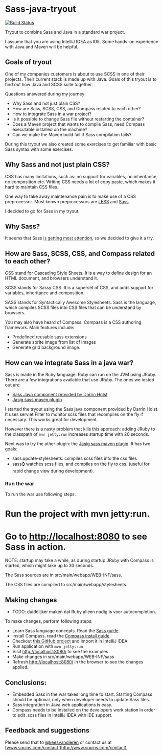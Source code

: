 Sass-java-tryout
================

[![Build Status](https://travis-ci.org/keesvandieren/sass-java-tryout.png)](https://travis-ci.org/keesvandieren/sass-java-tryout)


Tryout to combine Sass and Java in a standard war project.

I assume that you are using IntelliJ IDEA as IDE. Some hands-on experience with Java and Maven will be helpful.

## Goals of tryout

One of my companies customers is about to use SCSS in one of their projects. Their current stack is made up with Java.  Goals of this tryout is to find out how Java and SCSS suite together.

Questions answered during my journey:

 * Why Sass and not just plain CSS?
 * How are Sass, SCSS, CSS, and Compass related to each other? 
 * How to integrate Sass in a war project?
 * Is it possible to change Sass file without restarting the container?
 * Does a Maven project that wants to compile Sass, need Compass executable installed on the machine?
 * Can we make the Maven build fail if Sass compilation fails?
 
 During this tryout we also created some exercises to get familiar with basic Sass syntax with some exercises.

## Why Sass and not just plain CSS?
CSS has many limitations, such as: no support for variables, no inheritance, no composition etc. Writing CSS needs a lot of copy paste, which makes it hard to maintain CSS  files.

One way to take away maintenance pain is to make use of a CSS preprocessor. Most known preprocessors are [LESS](http://lesscss.org/) and [Sass](http://sass-lang.com/).

I decided to go for Sass in my tryout.

## Why Sass?
It seems that Sass [is getting most attention](http://www.google.nl/trends/explore#q=%2Fm%2F054k6n_%2C%20%2Fm%2F03qlp8&cmpt=q), so we decided to give it a try.

## How are Sass, SCSS, CSS, and Compass related to each other?
CSS stand for Cascading Style Sheets. It is a way to define design for an HTML document, and browsers understand it.
 
SCSS stands for Sassy CSS. It is a superset of CSS, and adds support for variables, inheritance and composition.

SASS stands for Syntactically Awesome Stylesheets. Sass is the language, which compiles SCSS files into CSS files that can be understand by browsers.

You may also have heard of Compass. Compass is a CSS authoring framework. Main features include:

* Predefined reusable sass extensions
* Generate sprite image from list of images
* Generate grid background image.

## How can we integrate Sass in a java war?

Sass is made in the Ruby language. Ruby can run on the JVM using JRuby. There are a few integrations available that
use JRuby. The ones we tested out are:
* [Sass Java component provided by Darrin Holst](https://github.com/darrinholst/sass-java)
* [Jasig sass maven plugin](https://github.com/Jasig/sass-maven-plugin)

I started the tryout using the Sass java component provided by Darrin Holst. It uses servlet Filter to monitor scss files that
recompiles on the fly if necessary. This works great for development.

However there is a nasty problem that kills this approach: adding JRuby to the classpath of `mvn jetty:run` increases startup time
with 20 seconds.

Next was to try the other plugin: the [Jasig sass maven plugin](https://github.com/Jasig/sass-maven-plugin). It has two goals:
* sass:update-stylesheets: compiles scss files into the css files
* sass:watch: watches scss files, and compiles on the fly to css. (useful for rapid change view during development).

### Run the war

To run the war use following steps:
# Run the project with mvn jetty:run.
# Go to [http://localhost:8080](http://localhost:8080) to see Sass in action.

NOTE: startup may take a while, as during startup JRuby with Compass is started, which might take up to 30 seconds.

The Sass sources are in src/main/webapp/WEB-INF/sass.

The CSS files are compiled to src/main/webapp/stylesheets.

## Making changes

* TODO: duidelijker maken dat Ruby alleen nodig is voor autocompletion.

To make changes, perform following steps:

* Learn Sass language concepts. Read the [Sass guide](http://Sass-lang.com/guide).
* Install Compass, read the [Compass install guide](http://compass-style.org/install/).
* Checkout [this GitHub project](https://github.com/keesvandieren/Sass-java-tryout) and import it in IntelliJ IDEA
* Run application with `mvn jetty:run`
* Visit [http://localhost:8080/](http://localhost:8080/) to see the examples
* Make changes in src/main/webapp/WEB-INF/sass
* Refresh [http://localhost:8080/](http://localhost:8080/) in the browser to see the changes applied. 

## Conclusions:
* Embedded Sass in the war takes long time to start. Starting Compass should be optional, only when developer needs
  to update Sass files.
* Sass integration in Java web applications is easy.
* Compass needs to be installed on the developers work station in order to edit .scss files in IntelliJ IDEA with IDE support.

## Feedback and suggestions
Please send that to [@keesvandieren](https://twitter.com/keesvandieren) or contact us at 
[www.squins.com/contact](http://www.squins.com/contact)





 
 
 
 
